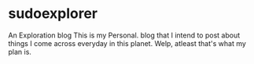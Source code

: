 # sudoexplorer
An Exploration blog
This is my Personal. blog that I intend to post about things I come across everyday in this planet. Welp, atleast that's what my plan is.
